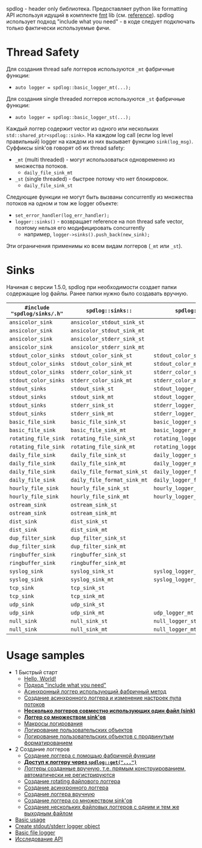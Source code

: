 spdlog - header only библиотека.
Предоставляет python like formatting API используя идущий в комплекте [fmt](https://github.com/fmtlib/fmt) lib (см. [reference](https://fmt.dev/latest/syntax.html)).
spdlog использует подход "include what you need" - в коде следует подключать только фактически используемые фичи.

# Thread Safety

Для создания thread safe логгеров используются ```_mt``` фабричные функции:

- ```auto logger = spdlog::basic_logger_mt(...);```

Для создания single threaded логгеров используются ```_st``` фабричные функции:

- ```auto logger = spdlog::basic_logger_st(...);```

Каждый логгер содержит vector из одного или нескольких ```std::shared_ptr<spdlog::sink>```.
На каждом log call (если log level правильный) logger на каждом из них вызывает функцию ```sink(log_msg)```.
Суффиксы sink'ов говорят об их thread safety:

- ```_mt``` (multi threaded) - могут использоваться одновременно из множества потоков.
   - ```daily_file_sink_mt```
- ```_st``` (single threaded) - быстрее потому что нет блокировок.
   - ```daily_file_sink_st```

Следующие функции не могут быть вызваны concurrently из множества потоков на одном и том же logger объекте:

- ```set_error_handler(log_err_handler);```
- ```logger::sinks()``` - возвращает reference на non thread safe vector, поэтому нельзя его модифицировать concurrently
   - например, ```logger->sinks().push_back(new_sink);```

Эти ограничения применимы ко всем видам логгеров (```_mt``` или ```_st```).

# Sinks

Начиная с версии 1.5.0, spdlog при необходимости создает папки содержащие log файлы. 
Ранее папки нужно было создавать вручную.

| ```#include "spdlog/sinks/.h"``` | ```spdlog::sinks::```  | ```spdlog::``` |
| - | - | - |
| ```ansicolor_sink``` | ```ansicolor_stdout_sink_st``` | |
| ```ansicolor_sink``` | ```ansicolor_stdout_sink_mt``` | |
| ```ansicolor_sink``` | ```ansicolor_stderr_sink_st``` | |
| ```ansicolor_sink``` | ```ansicolor_stderr_sink_mt``` | |
| ```stdout_color_sinks``` | ```stdout_color_sink_st``` | ```stdout_color_st``` |
| ```stdout_color_sinks``` | ```stdout_color_sink_mt``` | ```stdout_color_mt``` |
| ```stdout_color_sinks``` | ```stderr_color_sink_st``` | ```stderr_color_st``` |
| ```stdout_color_sinks``` | ```stderr_color_sink_mt``` | ```stderr_color_mt``` |
| ```stdout_sinks``` | ```stdout_sink_st``` | ```stdout_logger_st``` |
| ```stdout_sinks``` | ```stdout_sink_mt``` | ```stdout_logger_mt``` |
| ```stdout_sinks``` | ```stderr_sink_st``` | ```stderr_logger_st``` |
| ```stdout_sinks``` | ```stderr_sink_mt``` | ```stderr_logger_mt``` |
| ```basic_file_sink``` | ```basic_file_sink_st``` | ```basic_logger_st``` |
| ```basic_file_sink``` | ```basic_file_sink_mt``` | ```basic_logger_mt``` |
| ```rotating_file_sink``` | ```rotating_file_sink_st``` | ```rotating_logger_st``` |
| ```rotating_file_sink``` | ```rotating_file_sink_mt``` | ```rotating_logger_mt``` |
| ```daily_file_sink``` | ```daily_file_sink_st``` | ```daily_logger_st``` |
| ```daily_file_sink``` | ```daily_file_sink_mt``` | ```daily_logger_mt``` |
| ```daily_file_sink``` | ```daily_file_format_sink_st``` | ```daily_logger_format_st``` |
| ```daily_file_sink``` | ```daily_file_format_sink_mt``` | ```daily_logger_format_mt``` |
| ```hourly_file_sink``` | ```hourly_file_sink_st``` | ```hourly_logger_st``` |
| ```hourly_file_sink``` | ```hourly_file_sink_mt``` | ```hourly_logger_mt``` |
| ```ostream_sink``` | ```ostream_sink_st``` | |
| ```ostream_sink``` | ```ostream_sink_mt``` | |
| ```dist_sink``` | ```dist_sink_st``` | |
| ```dist_sink``` | ```dist_sink_mt``` | |
| ```dup_filter_sink``` | ```dup_filter_sink_st``` | |
| ```dup_filter_sink``` | ```dup_filter_sink_mt``` | |
| ```ringbuffer_sink``` | ```ringbuffer_sink_st``` | |
| ```ringbuffer_sink``` | ```ringbuffer_sink_mt``` | |
| ```syslog_sink``` | ```syslog_sink_st``` | ```syslog_logger_st``` |
| ```syslog_sink``` | ```syslog_sink_mt``` | ```syslog_logger_mt``` |
| ```tcp_sink``` | ```tcp_sink_st``` | |
| ```tcp_sink``` | ```tcp_sink_mt``` | |
| ```udp_sink``` | ```udp_sink_st``` | |
| ```udp_sink``` | ```udp_sink_mt``` | ```udp_logger_mt``` |
| ```null_sink``` | ```null_sink_st``` | ```null_logger_st``` |
| ```null_sink``` | ```null_sink_mt``` | ```null_logger_mt``` |

# Usage samples

- 1 Быстрый старт
   - [Hello, World!](hello)
   - [Подход "include what you need"](include-what-you-need)
   - [Асинхронный логгер использующий фабричный метод](asynchronous-logger-using-factory-method)
   - [Создание асинхронного логгера и изменение настроек пула потоков](async-logger-and-thread-pool-settings)
   - [**Несколько логгеров совместно использующих один файл (sink)**](multiple-loggers-sharing-same-sink)
   - [**Логгер со множеством sink'ов**](logger-with-multiple-sinks)
   - [Макросы логирования](logging-macros)
   - [Логирование пользовательских объектов](log-user-defined-objects)
   - [Логирование пользовательских объектов с продвинутым форматированием](log-user-defined-objects-advanced-formatting)
- 2 Создание логгеров
   - [Создание логгера с помощью фабричной функции](create-logger-using-factory-fn)
   - [**Доступ к логгеру через ```spdlog::get("...")```**](spdlog-get)
   - [Логгеры созданные вручную, т.е. прямым конструированием, автоматически не регистрируются](manually-created-logger)
   - [Создание rotating файлового логгера](create-rotating-file-logger)
   - [Создание асинхронного логгера](create-async-logger)
   - [Создание логгера вручную](create-logger-manually)
   - [Создание логгера со множеством sink'ов](create-logger-with-multiple-sinks)
   - [Создание нескольких файловых логгеров с одним и тем же выходным файлом](create-multiple-file-loggers-with-same-output-file)
- [Basic usage](basic-usage)
- [Create stdout/stderr logger object](create-stdout-stderr-logger-object)
- [Basic file logger](basic-file-logger)
- [Исследование API](aio)
